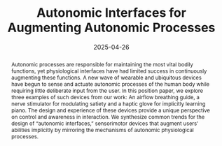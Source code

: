 ---
title: "Autonomic Interfaces for Augmenting Autonomic Processes"
teaser: "/images/autonomicinterfaces.png"
date: "2025-04-26"
collection: publications
authors: "<b>Tan Gemicioglu</b>, Tanzeem Choudhury"
venue: "Sensorimotor Devices Workshop at the 2025 CHI Conference on Human Factors in Computing Systems"
abstract: "Autonomic processes are responsible for maintaining the most vital bodily functions, yet physiological interfaces have had limited success in continuously augmenting these functions. A new wave of wearable and ubiquitous devices have begun to sense and actuate autonomic processes of the human body while requiring little deliberate input from the user. In this position paper, we explore three examples of such devices from our work: An airflow breathing guide, a nerve stimulator for modulating satiety and a haptic glove for implicitly learning piano. The design and experience of these devices provide a unique perspective on control and awareness in interaction. We synthesize common trends for the design of “autonomic interfaces,” sensorimotor devices that augment users’ abilities implicitly by mirroring the mechanisms of autonomic physiological processes."
link: "/files/papers/AutonomicInterfaces_SMD_at_CHI_2025.pdf"
category: workshop
tags: [autonomic,implicit-interfaces]
links:
- [paper, pdf, /files/papers/AutonomicInterfaces_SMD_at_CHI_2025.pdf]

---